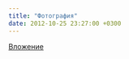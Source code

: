 ```yaml
---
title: "Фотография"
date: 2012-10-25 23:27:00 +0300
---
```



[Вложение](/assets/vk_photos/1/O1CU2HzZJyY.jpg)
